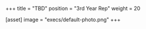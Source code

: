 +++
title = "TBD"
position = "3rd Year Rep"
weight = 20

[asset]
image = "execs/default-photo.png"
+++
